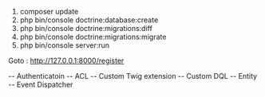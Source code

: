 1) composer update
2) php bin/console doctrine:database:create
3) php bin/console doctrine:migrations:diff
4) php bin/console doctrine:migrations:migrate
5) php bin/console server:run

Goto : http://127.0.0.1:8000/register


-- Authenticatoin
-- ACL
-- Custom Twig extension
-- Custom DQL
-- Entity
-- Event Dispatcher
